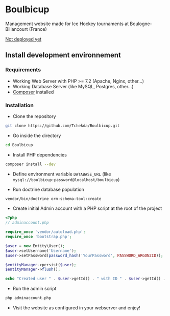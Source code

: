 # Boulbicup

Management website made for Ice Hockey tournaments at Boulogne-Billancourt (France)

[Not deployed yet](http://boulbicup.fr)

## Install development environnement

### Requirements
* Working Web Server with PHP >= 7.2 (Apache, Nginx, other...)
* Working Database Server (like MySQL, Postgres, other...)
* [Composer](https://getcomposer.org/doc/00-intro.md) installed

### Installation
* Clone the repository 
```bash
git clone https://github.com/Tchekda/Boulbicup.git
```

* Go inside the directory 
```bash
cd Boulbicup
```

* Install PHP dependencies
```bash
composer install --dev
```

* Define environment variable `DATABASE_URL` (like `mysql://boulbicup:password@localhost/boulbicup`)

* Run doctrine database population
```bash
vendor/bin/doctrine orm:schema-tool:create
```


* Create initial Admin account with a PHP script at the root of the project
```php
<?php
// adminaccount.php

require_once 'vendor/autoload.php';
require_once 'bootstrap.php';

$user = new Entity\User();
$user->setUsername('Username');
$user->setPassword(password_hash('YourPassword', PASSWORD_ARGON2ID));

$entityManager->persist($user);
$entityManager->flush();

echo "Created user " . $user->getId() . " with ID " . $user->getId() . "\r\n";
```
* Run the admin script
```bash
php adminaccount.php
```
* Visit the website as configured in your webserver and enjoy!